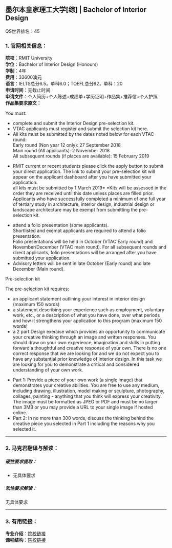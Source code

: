 ## 墨尔本皇家理工大学[综] | Bachelor of Interior Design

QS世界排名：45

### 1. 官网相关信息：

**院校**：RMIT University     
**学位**：Bachelor of Interior Design (Honours)   
**学制**：4年  
**费用**：33600澳元  
**语言**：IELTS总分6.5，单科6.0；TOEFL总分92，单科：20  
**申请时间**：无截止时间  
**申请文件**：个人简历+个人陈述+成绩单+学历证明+作品集+推荐信+个人护照  
**作品集要求原文：**   

>
You must:
>
- complete and submit the Interior Design pre-selection kit.  
- VTAC applicants must register and submit the selection kit here.  
- All kits must be submitted by the dates noted below for each VTAC round:  
Early round (Non year 12 only): 27 September 2018  
Main round (All applicants): 2 November 2018  
All subsequent rounds (if places are available): 15 February 2019  
>
- RMIT current or recent students please click the apply button to submit your direct application. The link to submit your pre-selection kit will appear on the applicant dashboard after you have submitted your application.  
all kits must be submitted by 1 March 2019*
*Kits will be assessed in the order they are received until this date unless places are filled prior.
Applicants who have successfully completed a minimum of one full year of tertiary study in architecture, interior design, industrial design or landscape architecture may be exempt from submitting the pre-selection kit.
>
- attend a folio presentation (some applicants).  
Shortlisted and exempt applicants are required to attend a folio presentation.  
Folio presentations will be held in October (VTAC Early round) and November/December (VTAC main round). 
For all subsequent rounds and direct applicants, folio presentations will be arranged after you have submitted your application.
- Advisory letters will be sent in late October (Early round) and late December (Main round).
>
Pre-selection kit
>
The pre-selection kit requires:
>
- an applicant statement outlining your interest in interior design (maximum 150 words)
- a statement describing your experience such as employment, voluntary work, etc., or a description of what you have done, over what periods and how it strengthens your application to this program (maximum 150 words)
- a 2 part Design exercise which provides an opportunity to communicate your creative thinking through an image and written responses. You should draw on your own experience, imagination and skills in putting forward a thoughtful and creative response of your own. There is no one correct response that we are looking for and we do not expect you to have any substantial prior knowledge of interior design. In this task we are looking for you to demonstrate a critical and considered understanding of your own work.
>
- Part 1: Provide a piece of your own work (a single image) that demonstrates your creative abilities. You are free to use any medium, including drawing, illustration, model making or sculpture, photography, collages, painting - anything that you think will express your creativity.
The image must be formatted as JPEG or PDF and must be no larger than 3MB or you may provide a URL to your single image if hosted online.
- Part 2: In no more than 300 words, discuss the thinking behind the creative piece you selected in Part 1 including the reasons why you selected it.








---


### 2. 马克君翻译与解读：

##### 硬性要求提取：
- 无具体要求


##### 软性要求解读：
无具体要求


---


### 3. 有用链接：

**专业介绍**：[院校链接](https://www.rmit.edu.au/study-with-us/levels-of-study/undergraduate-study/honours-degrees/bh115)  
**课程结构**：[院校链接](https://www.rmit.edu.au/study-with-us/levels-of-study/undergraduate-study/honours-degrees/bachelor-of-interior-design-honours-bh115/bh115auscy) 